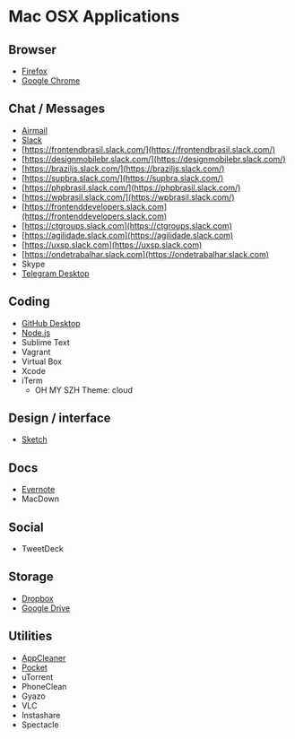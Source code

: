# Mac OSX Applications


## Browser

- [Firefox](https://www.mozilla.org/en-US/firefox/new/)
- [Google Chrome](https://www.google.com/chrome/browser/desktop/index.html)

## Chat / Messages

- [Airmail](https://itunes.apple.com/br/app/airmail-2.5/id918858936?mt=12)
- [Slack](https://itunes.apple.com/br/app/slack/id803453959?mt=12)
 - [https://frontendbrasil.slack.com/](https://frontendbrasil.slack.com/)
 - [https://designmobilebr.slack.com/](https://designmobilebr.slack.com/)
 - [https://braziljs.slack.com/](https://braziljs.slack.com/)
 - [https://supbra.slack.com/](https://supbra.slack.com/)
 - [https://phpbrasil.slack.com/](https://phpbrasil.slack.com/)
 - [https://wpbrasil.slack.com/](https://wpbrasil.slack.com/)
 - [https://frontenddevelopers.slack.com](https://frontenddevelopers.slack.com)
 - [https://ctgroups.slack.com](https://ctgroups.slack.com)
 - [https://agilidade.slack.com](https://agilidade.slack.com)
 - [https://uxsp.slack.com](https://uxsp.slack.com)
 - [https://ondetrabalhar.slack.com](https://ondetrabalhar.slack.com)
- Skype
- [Telegram Desktop](https://itunes.apple.com/br/app/telegram-desktop/id946399090?mt=12)


## Coding
- [GitHub Desktop](https://desktop.github.com/)
- [Node.js](https://nodejs.org/en/)
- Sublime Text
- Vagrant
- Virtual Box
- Xcode
- iTerm
  -   OH MY SZH Theme: cloud


## Design / interface

- [Sketch](http://bohemiancoding.com/static/download/sketch.zip)



## Docs

- [Evernote](https://itunes.apple.com/us/app/evernote/id406056744?mt=12)
- MacDown


## Social

- TweetDeck


## Storage

- [Dropbox](https://www.dropbox.com/en/downloading?os=mac)
- [Google Drive](https://www.google.com/drive/download/)


## Utilities

- [AppCleaner](http://www.freemacsoft.net/appcleaner/)
- [Pocket](https://itunes.apple.com/app/pocket/id568494494?ls=1&mt=12)
- uTorrent
- PhoneClean
- Gyazo
- VLC
- Instashare
- Spectacle
